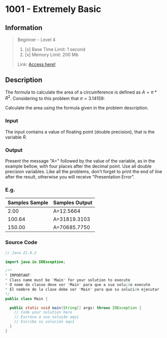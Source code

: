 # 1001 - Extremely Basic

## Information
> Beginner - Level 4
> 
> 1. [x]  Base Time Limit: 1 second
> 2. [x]  Memory Limit: 200 Mb
> 
> Link: [Access here!](https://judge.beecrowd.com/en/problems/view/1002)

## Description
The formula to calculate the area of a circumference is defined as $A = \pi * R^2$. Considering to this problem that $\pi 
= 3.14159$:

Calculate the area using the formula given in the problem description.
### Input
The input contains a value of floating point (double precision), that is the variable $R$.

### Output
Present the message "A=" followed by the value of the variable, as in the example bellow, with four places after the decimal 
point. Use all double precision variables. Like all the problems, don't forget to print the end of line after the result, otherwise you will receive "Presentation Error".

### E.g.
| Samples Sample | Samples Output |
|----------------|----------------|
| 2.00           | A=12.5664      |
| 100.64         | A=31819.3103   |
| 150.00         | A=70685.7750   |



### Source Code
```java
// Java 21.0.2

import java.io.IOException;

/**
* IMPORTANT:
* Class name must be "Main" for your solution to execute
* O nome da classe deve ser "Main" para que a sua solução execute
* El nombre de la clase debe ser "Main" para que su solución ejecutar
*/
public class Main {

  public static void main(String[] args) throws IOException {
    // Code your solution here
    // Escreva a sua solução aqui
    // Escriba su solución aquí
  }
}
```
